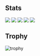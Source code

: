 ## Stats
![](http://github-profile-summary-cards.vercel.app/api/cards/profile-details?username=hochu-shunsuke&theme=gruvbox)
![](http://github-profile-summary-cards.vercel.app/api/cards/repos-per-language?username=hochu-shunsuke&theme=gruvbox)
![](http://github-profile-summary-cards.vercel.app/api/cards/most-commit-language?username=hochu-shunsuke&theme=gruvbox)
![](http://github-profile-summary-cards.vercel.app/api/cards/stats?username=hochu-shunsuke&theme=gruvbox)
![](http://github-profile-summary-cards.vercel.app/api/cards/productive-time?username=hochu-shunsuke&theme=gruvbox&utcOffset=9)

## Trophy
![trophy](https://github-profile-trophy.vercel.app/?username=hochu-shunsuke&theme=gruvbox)
